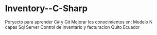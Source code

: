 # Inventory--C-Sharp
Poryecto para aprender C# y Git
Mejorar los conocimientos en:
Modelo N capas
Sql Server
Control de inventario y facturacion 
Quito Ecuador

